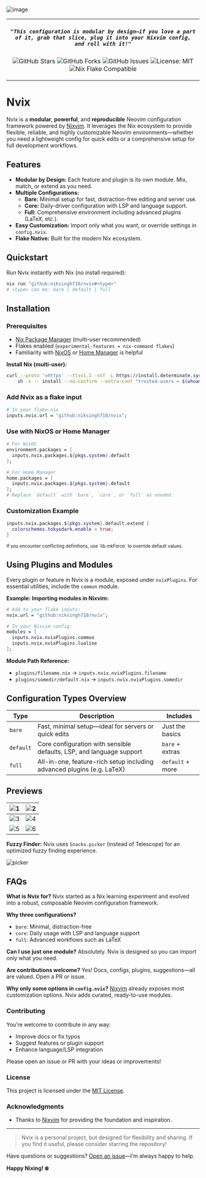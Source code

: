 <p align="center" style="color:grey">

![image](https://github.com/niksingh710/nvix/assets/60490474/89503d51-ca86-4933-872f-3f60c32202a9)
<div align="center">
<table>
<tbody>
<td align="center">
<img width="2000" height="0"><br>

##### `"This configuration is modular by design—if you love a part of it, grab that slice, plug it into your Nixvim config, and roll with it!"`

![GitHub Stars](https://img.shields.io/github/stars/niksingh710/nvix?style=social) ![GitHub Forks](https://img.shields.io/github/forks/niksingh710/nvix?style=social) ![GitHub Issues](https://img.shields.io/github/issues/niksingh710/nvix) ![License: MIT](https://img.shields.io/badge/license-MIT-green) ![Nix Flake Compatible](https://img.shields.io/badge/Nix-Flake_Compatible-blue)

<img width="2000" height="0">
</td>
</tbody>
</table>
</div>
</p>

# Nvix

Nvix is a **modular**, **powerful**, and **reproducible** Neovim configuration framework powered by [Nixvim](https://github.com/nix-community/nixvim). It leverages the Nix ecosystem to provide flexible, reliable, and highly customizable Neovim environments—whether you need a lightweight config for quick edits or a comprehensive setup for full development workflows.

## Features

- **Modular by Design:** Each feature and plugin is its own module. Mix, match, or extend as you need.
- **Multiple Configurations:**
  - **Bare:** Minimal setup for fast, distraction-free editing and server use.
  - **Core:** Daily-driver configuration with LSP and language support.
  - **Full:** Comprehensive environment including advanced plugins (LaTeX, etc.).
- **Easy Customization:** Import only what you want, or override settings in `config.nvix`.
- **Flake Native:** Built for the modern Nix ecosystem.

## Quickstart

Run Nvix instantly with Nix (no install required):

```sh
nix run "github:niksingh710/nvix#<type>"
# <type> can be: bare | default | full
```

## Installation

### Prerequisites

- [Nix Package Manager](https://nixos.org/download.html) (multi-user recommended)
- Flakes enabled (`experimental-features = nix-command flakes`)
- Familiarity with [NixOS](https://nixos.org/) or [Home Manager](https://nix-community.github.io/home-manager/) is helpful

**Install Nix (multi-user):**
```bash
curl --proto '=https' --tlsv1.2 -sSf -L https://install.determinate.systems/nix | \
    sh -s -- install --no-confirm --extra-conf "trusted-users = $(whoami)"
```

### Add Nvix as a flake input

```nix
# In your flake.nix
inputs.nvix.url = "github:niksingh710/nvix";
```

### Use with NixOS or Home Manager

```nix
# For NixOS
environment.packages = [
  inputs.nvix.packages.${pkgs.system}.default
];

# For Home Manager
home.packages = [
  inputs.nvix.packages.${pkgs.system}.default
];
# Replace `default` with `bare`, `core`, or `full` as needed.
```

### Customization Example

```nix
inputs.nvix.packages.${pkgs.system}.default.extend {
  colorschemes.tokyodark.enable = true;
}
```
<sub>
If you encounter conflicting definitions, use `lib.mkForce` to override default values.
</sub>

## Using Plugins and Modules

Every plugin or feature in Nvix is a module, exposed under `nvixPlugins`.
For essential utilities, include the `common` module.

**Example: Importing modules in Nixvim:**
```nix
# Add to your flake inputs:
nvix.url = "github:niksingh710/nvix";

# In your Nixvim config:
modules = [
  inputs.nvix.nvixPlugins.common
  inputs.nvix.nvixPlugins.lualine
];
```

**Module Path Reference:**
- `plugins/filename.nix` → `inputs.nvix.nvixPlugins.filename`
- `plugins/somedir/default.nix` → `inputs.nvix.nvixPlugins.somedir`

## Configuration Types Overview

| Type     | Description                                                              | Includes         |
|----------|--------------------------------------------------------------------------|------------------|
| `bare`   | Fast, minimal setup—ideal for servers or quick edits                     | Just the basics  |
| `default`| Core configuration with sensible defaults, LSP, and language support     | `bare` + extras  |
| `full`   | All-in-one, feature-rich setup including advanced plugins (e.g. LaTeX)   | `default` + more |

## Previews

| ![1](https://github.com/user-attachments/assets/166946eb-716b-44b4-81c6-845ca6dfb411) | ![2](https://github.com/user-attachments/assets/bb1d6130-89f4-4fe5-92b1-1b7636cdacad) |
|---|---|
| ![3](https://github.com/user-attachments/assets/9ff23b31-eb85-40f2-b75b-5a09bac396e2) | ![4](https://github.com/user-attachments/assets/5766fb4f-3553-4008-ba0b-1fc5fa8a6dbe) |
| ![5](https://github.com/user-attachments/assets/3211a1e2-92f3-4dff-9b5c-8d4476f12a04) | ![6](https://github.com/user-attachments/assets/099cd474-b102-4b72-8ad9-f8f92f43dabd) |

**Fuzzy Finder:**
Nvix uses `Snacks.picker` (instead of Telescope) for an optimized fuzzy finding experience.

![picker](https://github.com/niksingh710/nvix/assets/60490474/52f91e06-5161-4217-8f84-5a6d390295a5)

## FAQs

**What is Nvix for?**
Nvix started as a Nix learning experiment and evolved into a robust, composable Neovim configuration framework.

**Why three configurations?**
- `bare`: Minimal, distraction-free
- `core`: Daily usage with LSP and language support
- `full`: Advanced workflows such as LaTeX

**Can I use just one module?**
Absolutely. Nvix is designed so you can import only what you need.

**Are contributions welcome?**
Yes! Docs, configs, plugins, suggestions—all are valued. Open a PR or issue.

**Why only some options in `config.nvix`?**
[Nixvim](https://github.com/nix-community/nixvim) already exposes most customization options. Nvix adds curated, ready-to-use modules.

### Contributing

You’re welcome to contribute in any way:
- Improve docs or fix typos
- Suggest features or plugin support
- Enhance language/LSP integration

Please open an issue or PR with your ideas or improvements!

### License

This project is licensed under the [MIT License](./LICENSE).

### Acknowledgments

- Thanks to [Nixvim](https://github.com/nix-community/nixvim) for providing the foundation and inspiration.

---

> Nvix is a personal project, but designed for flexibility and sharing.
> If you find it useful, please consider starring the repository!

Have questions or suggestions? [Open an issue](https://github.com/niksingh710/nvix/issues)—I’m always happy to help.

**Happy Nixing! ❄️**
